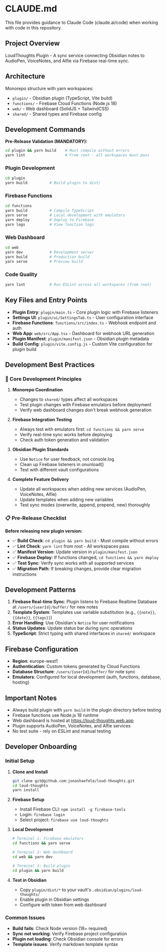 # CLAUDE.md

This file provides guidance to Claude Code (claude.ai/code) when working with code in this repository.

## Project Overview

LoudThoughts Plugin - A sync service connecting Obsidian notes to AudioPen, VoiceNotes, and Alfie via Firebase real-time sync.

## Architecture

Monorepo structure with yarn workspaces:
- `plugin/` - Obsidian plugin (TypeScript, Vite build)
- `functions/` - Firebase Cloud Functions (Node.js 18)
- `web/` - Web dashboard (SolidJS + TailwindCSS)
- `shared/` - Shared types and Firebase config

## Development Commands

**Pre-Release Validation (MANDATORY):**
```bash
cd plugin && yarn build    # Must compile without errors
yarn lint                  # From root - all workspaces must pass
```

### Plugin Development
```bash
cd plugin
yarn build          # Build plugin to dist/
```

### Firebase Functions
```bash
cd functions
yarn build          # Compile TypeScript
yarn serve          # Local development with emulators
yarn deploy         # Deploy to Firebase
yarn logs           # View function logs
```

### Web Dashboard
```bash
cd web
yarn dev            # Development server
yarn build          # Production build
yarn serve          # Preview build
```

### Code Quality
```bash
yarn lint           # Run ESLint across all workspaces (from root)
```

## Key Files and Entry Points

- **Plugin Entry**: `plugin/main.ts` - Core plugin logic with Firebase listeners
- **Settings UI**: `plugin/ui/SettingsTab.ts` - User configuration interface
- **Firebase Functions**: `functions/src/index.ts` - Webhook endpoint and auth
- **Web App**: `web/src/App.tsx` - Dashboard for webhook URL generation
- **Plugin Manifest**: `plugin/manifest.json` - Obsidian plugin metadata
- **Build Config**: `plugin/vite.config.js` - Custom Vite configuration for plugin build

## Development Best Practices

### 🎯 Core Development Principles

1. **Monorepo Coordination**
   - Changes to `shared/` types affect all workspaces
   - Test plugin changes with Firebase emulators before deployment
   - Verify web dashboard changes don't break webhook generation

2. **Firebase Integration Testing**
   - Always test with emulators first: `cd functions && yarn serve`
   - Verify real-time sync works before deploying
   - Check auth token generation and validation

3. **Obsidian Plugin Standards**
   - Use `Notice` for user feedback, not console.log
   - Clean up Firebase listeners in onunload()
   - Test with different vault configurations

4. **Complete Feature Delivery**
   - Update all workspaces when adding new services (AudioPen, VoiceNotes, Alfie)
   - Update templates when adding new variables
   - Test sync modes (overwrite, append, prepend, new) thoroughly

### 📋 Pre-Release Checklist

**Before releasing new plugin version:**
- ✅ **Build Check**: `cd plugin && yarn build` - Must compile without errors
- ✅ **Lint Check**: `yarn lint` from root - All workspaces pass
- ✅ **Manifest Version**: Update version in `plugin/manifest.json`
- ✅ **Firebase Deploy**: If functions changed, `cd functions && yarn deploy`
- ✅ **Test Sync**: Verify sync works with all supported services
- ✅ **Migration Path**: If breaking changes, provide clear migration instructions

## Development Patterns

1. **Firebase Real-time Sync**: Plugin listens to Firebase Realtime Database at `/users/{userId}/buffer/` for new notes
2. **Template System**: Templates use variable substitution (e.g., `{{note}}`, `{{date}}`, `{{tags}}`)
3. **Error Handling**: Use Obsidian's `Notice` for user notifications
4. **Status Updates**: Update status bar during sync operations
5. **TypeScript**: Strict typing with shared interfaces in `shared/` workspace

## Firebase Configuration

- **Region**: europe-west1
- **Authentication**: Custom tokens generated by Cloud Functions
- **Database Structure**: `/users/{userId}/buffer/` for note sync
- **Emulators**: Configured for local development (auth, functions, database, hosting)

## Important Notes

- Always build plugin with `yarn build` in the plugin directory before testing
- Firebase functions use Node.js 18 runtime
- Web dashboard is hosted at https://loud-thoughts.web.app
- Plugin supports AudioPen, VoiceNotes, and Alfie services
- No test suite - rely on ESLint and manual testing

## Developer Onboarding

### Initial Setup
1. **Clone and Install**
   ```bash
   git clone git@github.com:jonashaefele/loud-thoughts.git
   cd loud-thoughts
   yarn install
   ```

2. **Firebase Setup**
   - Install Firebase CLI: `npm install -g firebase-tools`
   - Login: `firebase login`
   - Select project: `firebase use loud-thoughts`

3. **Local Development**
   ```bash
   # Terminal 1: Firebase emulators
   cd functions && yarn serve
   
   # Terminal 2: Web dashboard
   cd web && yarn dev
   
   # Terminal 3: Build plugin
   cd plugin && yarn build
   ```

4. **Test in Obsidian**
   - Copy `plugin/dist/*` to your vault's `.obsidian/plugins/loud-thoughts/`
   - Enable plugin in Obsidian settings
   - Configure with token from web dashboard

### Common Issues

- **Build fails**: Check Node version (18+ required)
- **Sync not working**: Verify Firebase project configuration
- **Plugin not loading**: Check Obsidian console for errors
- **Template issues**: Verify markdown template syntax
